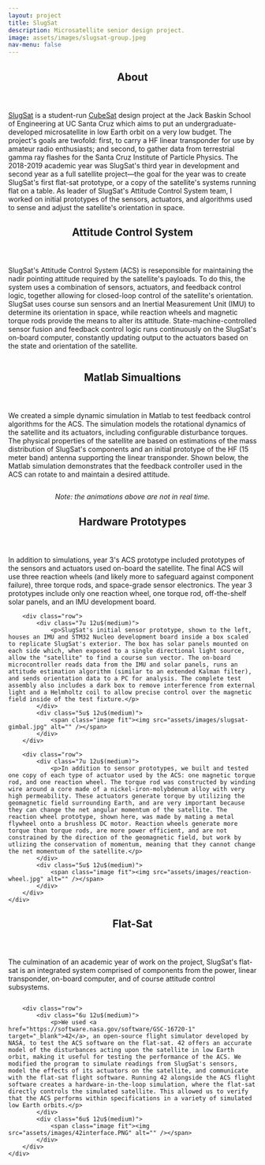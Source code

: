 ```yaml
---
layout: project
title: SlugSat
description: Microsatellite senior design project.
image: assets/images/slugsat-group.jpeg
nav-menu: false
---
```

<section id="about">
	<div class="inner">
		<header class="major">
			<h2>About</h2>
		</header>
		<p><a href="https://slugsat.soe.ucsc.edu/home-page" target="_blank">SlugSat</a> is a student-run <a href="http://www.cubesat.org/" target="_blank">CubeSat</a> design project at the Jack Baskin School of Engineering at UC Santa Cruz which aims to put an undergraduate-developed microsatellite in low Earth orbit on a very low budget. The project's goals are twofold: first, to carry a HF linear transponder for use by amateur radio enthusiasts; and second, to gather data from terrestrial gamma ray flashes for the Santa Cruz Institute of Particle Physics. The 2018-2019 academic year was SlugSat's third year in development and second year as a full satellite project&#8212;the goal for the year was to create SlugSat's first flat-sat prototype, or a copy of the satellite's systems running flat on a table. As leader of SlugSat's Attitude Control System team, I worked on initial prototypes of the sensors, actuators, and algorithms used to sense and adjust the satellite's orientation in space.</p>
	</div>
</section>

<!-- Attitude Control System (One) -->
<section id="one">
	<div class="inner">
		<header class="major">
			<h2>Attitude Control System</h2>
		</header>
		<div class="row">
			<div class="7u 12u$(medium)">
				<p>SlugSat's Attitude Control System (ACS) is reseponsible for maintaining the nadir pointing attitude required by the satellite's payloads. To do this, the system uses a combination of sensors, actuators, and feedback control logic, together allowing for closed-loop control of the satellite's orientation. SlugSat uses course sun sensors and an Inertial Measurement Unit (IMU) to determine its orientation in space, while reaction wheels and magnetic torque rods provide the means to alter its attitude. State-machine-controlled sensor fusion and feedback control logic runs continuously on the SlugSat's on-board computer, constantly updating output to the actuators based on the state and orientation of the satellite.</p>
			</div>
			<div class="5u$ 12u$(medium)">
				<span class="image fit"><img src="assets/images/acs-blockdiagram.png" alt="" /></span>
			</div>
		</div>
	</div>
</section>

<!-- Matlab Simulations (Two) -->
<section id="two">
	<div class="inner">	
		<header class="major">
			<h2>Matlab Simualtions</h2>
		</header>
		<p>We created a simple dynamic simulation in Matlab to test feedback control algorithms for the ACS. The simulation models the rotational dynamics of the satellite and its actuators, including configurable disturbance torques. The physical properties of the satellite are based on estimations of the mass distribution of SlugSat's components and an initial prototype of the HF (15 meter band) antenna supporting the linear transponder. Shown below, the Matlab simulation demonstrates that the feedback controller used in the ACS can rotate to and maintain a desired attitude.</p>
		<div class="row">
			<div class="6u 12u$(medium)">
				<span class="image fit"><img style="max-width: 560px" src="assets/images/cube.gif" alt="" /></span>
			</div>
			<div class="6u$ 12u$(medium)">
				<span class="image fit"><img style="max-width: 560px" src="assets/images/quiver.gif" alt="" /></span>
			</div>
		</div>
		<p style="text-align:center"><i>Note: the animations above are not in real time.</i></p>
	</div>
</section>

<!-- Hardware Prototypes (Three) -->
<section id="three">
	<div class="inner">
		<header class="major">
			<h2>Hardware Prototypes</h2>
		</header>
		<p>In addition to simulations, year 3's ACS prototype included prototypes of the sensors and actuators used on-board the satellite. The final ACS will use three reaction wheels (and likely more to safeguard against component failure), three torque rods, and space-grade sensor electronics. The year 3 prototypes include only one reaction wheel, one torque rod, off-the-shelf solar panels, and an IMU development board.</p>
		
		<div class="row">
			<div class="7u 12u$(medium)">
				<p>SlugSat's initial sensor prototype, shown to the left, houses an IMU and STM32 Nucleo development board inside a box scaled to replicate SlugSat's exterior. The box has solar panels mounted on each side which, when exposed to a single directional light source, allow the "satellite" to find a course sun vector. The on-board microcontroller reads data from the IMU and solar panels, runs an attitude estimation algorithm (similar to an extended Kalman filter), and sends orientation data to a PC for analysis. The complete test assembly also includes a dark box to remove interference from external light and a Helmholtz coil to allow precise control over the magnetic field inside of the test fixture.</p>
			</div>
			<div class="5u$ 12u$(medium)">
				<span class="image fit"><img src="assets/images/slugsat-gimbal.jpg" alt="" /></span>
			</div>
		</div>
		
		<div class="row">
			<div class="7u 12u$(medium)">
				<p>In addition to sensor prototypes, we built and tested one copy of each type of actuator used by the ACS: one magnetic torque rod, and one reaction wheel. The torque rod was constructed by winding wire around a core made of a nickel-iron-molybdenum alloy with very high permeability. These actuators generate torque by utilizing the geomagnetic field surrounding Earth, and are very important because they can change the net angular momentum of the satellite. The reaction wheel prototype, shown here, was made by mating a metal flywheel onto a brushless DC motor. Reaction wheels generate more torque than torque rods, are more power efficient, and are not constrained by the direction of the geomagnetic field, but work by utlizing the conservation of momentum, meaning that they cannot change the net momentum of the satellite.</p>
			</div>
			<div class="5u$ 12u$(medium)">
				<span class="image fit"><img src="assets/images/reaction-wheel.jpg" alt="" /></span>
			</div>
		</div>
	</div>
</section>

<!-- Flat-Sat (Four) -->
<section id="four">
	<div class="inner">
		<header class="major">
			<h2>Flat-Sat</h2>
		</header>
		<p>The culmination of an academic year of work on the project, SlugSat's flat-sat is an integrated system comprised of components from the power, linear transponder, on-board computer, and of course attitude control subsystems. </p>
		<div class="image fit">
			<img src="assets/images/flatsat.JPG" alt="" />
		</div>
		
		<div class="row">
			<div class="6u 12u$(medium)">
				<p>We used <a href="https://software.nasa.gov/software/GSC-16720-1" target="_blank">42</a>, an open-source flight simulator developed by NASA, to test the ACS software on the flat-sat. 42 offers an accurate model of the disturbances acting upon the satellite in low Earth orbit, making it useful for testing the performance of the ACS. We modified the program to simulate readings from SlugSat's sensors, model the effects of its actuators on the satellite, and communicate with the flat-sat flight software. Running 42 alongside the ACS flight software creates a hardware-in-the-loop simulation, where the flat-sat directly controls the simulated satellite. This allowed us to verify that the ACS performs within specifications in a variety of simulated low Earth orbits.</p>
			</div>
			<div class="6u$ 12u$(medium)">
				<span class="image fit"><img src="assets/images/42interface.PNG" alt="" /></span>
			</div>
		</div>
	</div>
</section>